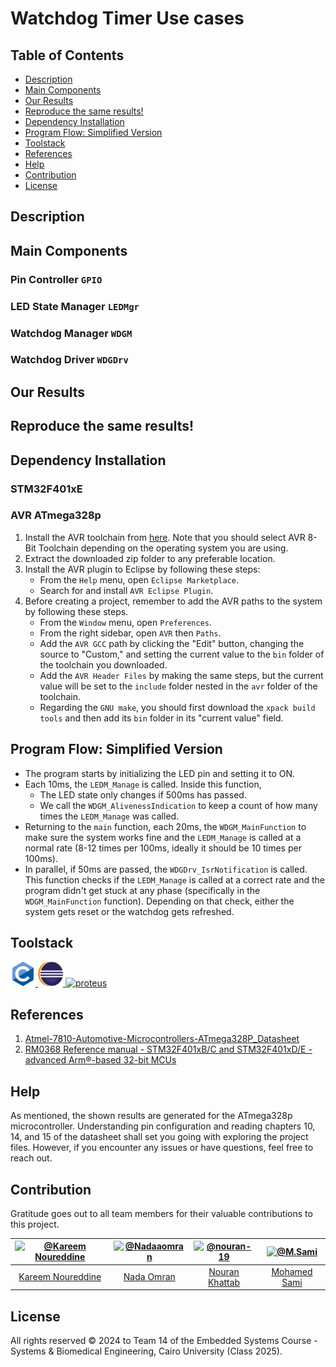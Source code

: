 # Watchdog Timer Use cases

## Table of Contents
- [Description](#description)
- [Main Components](#main-components)
- [Our Results](#our-results)
- [Reproduce the same results!](#reproduce-the-same-results)
- [Dependency Installation](#dependency-installation)
- [Program Flow: Simplified Version](#program-flow-simplified-version)
- [Toolstack](#toolstack)
- [References](#references)
- [Help](#help)
- [Contribution](#contribution)
- [License](#license)

## Description

## Main Components

### Pin Controller `GPIO`

### LED State Manager `LEDMgr`

### Watchdog Manager `WDGM`

### Watchdog Driver `WDGDrv`

## Our Results

## Reproduce the same results!

## Dependency Installation

### STM32F401xE

### AVR ATmega328p

1. Install the AVR toolchain from [here](https://www.microchip.com/en-us/tools-resources/develop/microchip-studio/gcc-compilers#:~:text=Toolchain%206.3.1%20Source-,Downloads,-Downloads). Note that you should select AVR 8-Bit Toolchain depending on the operating system you are using.
2. Extract the downloaded zip folder to any preferable location.
3. Install the AVR plugin to Eclipse by following these steps:
   - From the `Help` menu, open `Eclipse Marketplace`.
   - Search for and install `AVR Eclipse Plugin`.
4. Before creating a project, remember to add the AVR paths to the system by following these steps.
   - From the `Window` menu, open `Preferences`.
   - From the right sidebar, open `AVR` then `Paths`.
   - Add the `AVR GCC` path by clicking the "Edit" button, changing the source to "Custom," and setting the current value to the `bin` folder of the toolchain you downloaded.
   - Add the `AVR Header Files` by making the same steps, but the current value will be set to the `include` folder nested in the `avr` folder of the toolchain.
   - Regarding the `GNU make`, you should first download the `xpack build tools` and then add its `bin` folder in its "current value" field.

## Program Flow: Simplified Version

- The program starts by initializing the LED pin and setting it to ON.
- Each 10ms, the `LEDM_Manage` is called. Inside this function,
  - The LED state only changes if 500ms has passed.
  - We call the `WDGM_AlivenessIndication` to keep a count of how many times the `LEDM_Manage` was called.
- Returning to the `main` function, each 20ms, the `WDGM_MainFunction` to make sure the system works fine and the `LEDM_Manage` is called at a normal rate (8-12 times per 100ms, ideally it should be 10 times per 100ms).
- In parallel, if 50ms are passed, the `WDGDrv_IsrNotification` is called. This function checks if the `LEDM_Manage` is called at a correct rate and the program didn't get stuck at any phase (specifically in the `WDGM_MainFunction` function). Depending on that check, either the system gets reset or the watchdog gets refreshed.

## Toolstack

<p align="left"> 
  <a href="https://www.cprogramming.com/" target="_blank" rel="noreferrer"> 
    <img src="https://raw.githubusercontent.com/devicons/devicon/master/icons/c/c-original.svg" alt="c" width="40" height="40"/> 
  </a>
  <a href="https://www.eclipse.org/" target="_blank" rel="noreferrer"> 
    <img src="https://github.com/cln-Kafka/Watchdog-Timer-Use-Cases/blob/main/README-Assets/Eclipse-Luna-Logo.png" width="40" height="40"/> 
  </a>
  <a href="https://www.labcenter.com/" target="_blank" rel="noreferrer"> 
    <img src="https://upload.wikimedia.org/wikipedia/en/5/5a/Proteus_Design_Suite_Atom_Logo.png" alt="proteus" width="54" height="40"/> 
  </a>
</p>

## References

1. [Atmel-7810-Automotive-Microcontrollers-ATmega328P_Datasheet](https://ww1.microchip.com/downloads/en/DeviceDoc/Atmel-7810-Automotive-Microcontrollers-ATmega328P_Datasheet.pdf)
2. [RM0368 Reference manual - STM32F401xB/C and STM32F401xD/E - advanced Arm®-based 32-bit MCUs](https://www.st.com/resource/en/reference_manual/rm0368-stm32f401xbc-and-stm32f401xde-advanced-armbased-32bit-mcus-stmicroelectronics.pdf)

## Help

As mentioned, the shown results are generated for the ATmega328p microcontroller. Understanding pin configuration and reading chapters 10, 14, and 15 of the datasheet shall set you going with exploring the project files. However, if you encounter any issues or have questions, feel free to reach out.

## Contribution

Gratitude goes out to all team members for their valuable contributions to this project.

| <a href="https://github.com/cln-Kafka"><img src="https://avatars.githubusercontent.com/u/100665578?v=4" width="100px" alt="@Kareem Noureddine"></a> | <a href="https://github.com/Nadaaomran"><img src="https://avatars.githubusercontent.com/u/104179154?v=4" width="100px" alt="@Nadaaomran"></a> | <a href="https://github.com/nouran-19"><img src="https://avatars.githubusercontent.com/u/99448829?v=4" width="100px" alt="@nouran-19"></a> | <a href="https://github.com/MuhammadSamiAhmad"><img src="https://avatars.githubusercontent.com/u/101589634?v=4" width="100px" alt="@M.Sami"></a> |
| :-: | :-: | :-: | :-: |
| [Kareem Noureddine](https://github.com/cln-Kafka) | [Nada Omran](https://github.com/Nadaaomran") | [Nouran Khattab](https://github.com/nouran-19) | [Mohamed Sami](https://github.com/MuhammadSamiAhmad) |

## License

All rights reserved © 2024 to Team 14 of the Embedded Systems Course - Systems & Biomedical Engineering, Cairo University (Class 2025).
